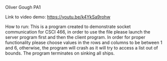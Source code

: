 Oliver Gough PA1

Link to video demo:
https://youtu.be/k4YkSa9rohw

How to run:
This is a program created to demonstrate socket communication for CSCI 466, in order to use the file please launch the server program first and then the client program. In order for proper functionality please choose values in the rows and columns to be between 1 and 6, otherwise, the program will crash as it will try to access a list out of bounds. The program terminates on sinking all ships.

